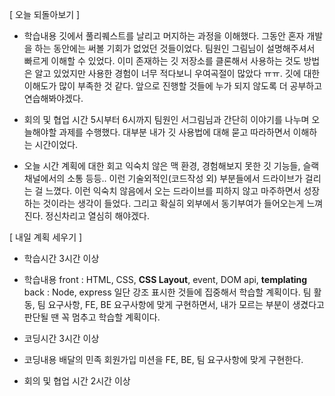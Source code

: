 [ 오늘 되돌아보기 ]

- 학습내용
깃에서 풀리퀘스트를 날리고 머지하는 과정을 이해했다. 그동안 혼자 개발을 하는 동안에는 써볼 기회가 없었던 것들이었다.
팀원인 그림님이 설명해주셔서 빠르게 이해할 수 있었다. 이미 존재하는 깃 저장소를 클론해서 사용하는 것도 방법은 알고 
있었지만 사용한 경험이 너무 적다보니 우여곡절이 많았다 ㅠㅠ. 
깃에 대한 이해도가 많이 부족한 것 같다. 앞으로 진행할 것들에 누가 되지 않도록 더 공부하고 연습해봐야겠다.

- 회의 및 협업 시간
5시부터 6시까지 팀원인 서그림님과 간단히 이야기를 나누며 오늘해야할 과제를 수행했다.
대부분 내가 깃 사용법에 대해 묻고 따라하면서 이해하는 시간이었다.

- 오늘 시간 계획에 대한 회고
익숙치 않은 맥 환경, 경험해보지 못한 깃 기능들, 슬랙 채널에서의 소통 등등..
이런 기술외적인(코드작성 외) 부분들에서 드라이브가 걸리는 걸 느꼈다.
이런 익숙치 않음에서 오는 드라이브를 피하지 않고 마주하면서 성장하는 것이라는 생각이 들었다.
그리고 확실히 외부에서 동기부여가 들어오는게 느껴진다. 정신차리고 열심히 해야겠다.

[ 내일 계획 세우기 ]

- 학습시간
3시간 이상

- 학습내용
front : HTML, CSS, **CSS Layout**, event, DOM api, **templating**
back : Node, express
일단 강조 표시한 것들에 집중해서 학습할 계획이다. 
팀 활동, 팀 요구사항, FE, BE 요구사항에 맞게 구현하면서,
내가 모르는 부분이 생겼다고 판단될 땐 꼭 멈추고 학습할 계획이다.

- 코딩시간
3시간 이상

- 코딩내용
배달의 민족 회원가입 미션을 FE, BE, 팀 요구사항에 맞게 구현한다.

- 회의 및 협업 시간
2시간 이상